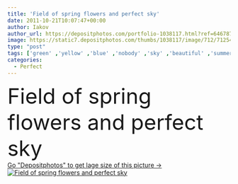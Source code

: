 ```yaml
---
title: 'Field of spring flowers and perfect sky'
date: 2011-10-21T10:07:47+00:00
author: Iakov
author_url: https://depositphotos.com/portfolio-1038117.html?ref=64678756
image: https://static7.depositphotos.com/thumbs/1038117/image/712/7125447/api_thumb_450.jpg?forcejpeg=true
type: "post"
tags: ['green' ,'yellow' ,'blue' ,'nobody' ,'sky' ,'beautiful' ,'summer' ,'grass' ,'beauty' ,'sunlight' ,'meadow' ,'sun' ,'field' ,'nature' ,'spring' ,'garden' ,'plant' ,'rural' ,'sunny' ,'blossom' ,'flora' ,'flower' ,'flowers' ,'tree' ,'cloud' ,'dandelion' ,'landscape' ,'idyllic' ,'blur' ,'farm' ,'agriculture' ,'fingers' ,'forest' ,'plain' ,'wood' ,'clouds' ,'wild' ,'perfect' ,'country' ,'land' ,'daisy' ,'of' ,'Gras' ,'and' ,'ladies' ,'daisies' ,'dandelions' ,'buttercup' ,'Soleado' ,'margherite' ]
categories: 
  - Perfect
---
```

<div aling="center">
            <font size="60"> Field of spring flowers and perfect sky</font>   
</div>
<div>
    <a href='https://static7.depositphotos.com/thumbs/1038117/image/712/7125447/api_thumb_450.jpg?forcejpeg=true?ref=64678756' target=_blank > Go "Depositphotos" to get lage size of this picture ->
        <img href='https://static7.depositphotos.com/thumbs/1038117/image/712/7125447/api_thumb_450.jpg?forcejpeg=true?ref=64678756' src='https://static7.depositphotos.com/1038117/712/i/950/depositphotos_7125447-stock-photo-field-of-spring-flowers-and.jpg?forcejpeg=true' alt='Field of spring flowers and perfect sky' >
    </a>
</div>
